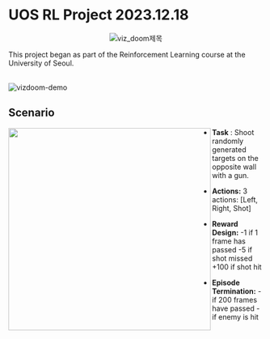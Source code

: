# UOS RL Project 2023.12.18
<p align="center">
	<img src="https://github.com/zyounguri/RL/assets/138076274/25fdba84-a836-4234-977a-f050752cf0e3" alt="viz_doom제목"/>
</p>	
This project began as part of the Reinforcement Learning course at the University of Seoul.
<br><br>

![vizdoom-demo](https://github.com/zyounguri/RL/assets/138076274/9e5ad5d6-0c5e-4068-aca2-b114303b36bb)


## Scenario
<img src="https://github.com/zyounguri/RL/assets/138076274/31d6cada-7cab-41c8-b268-73437a2c9e50" align="left" width="400"/> 


- **Task**
: Shoot randomly generated targets on the opposite wall with a gun.

- **Actions:**
3 actions: [Left, Right, Shot]

- **Reward Design:**
-1 if 1 frame has passed
-5 if shot missed
+100 if shot hit

- **Episode Termination:**
-if 200 frames have passed
-if enemy is hit
